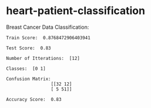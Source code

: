 # heart-patient-classification
Breast Cancer Data Classification:

    Train Score:  0.8768472906403941

    Test Score:  0.83

    Number of Itterations:  [12]

    Classes:  [0 1]

    Confusion Matrix: 
                     [[32 12]
                     [ 5 51]]

    Accuracy Score:  0.83

